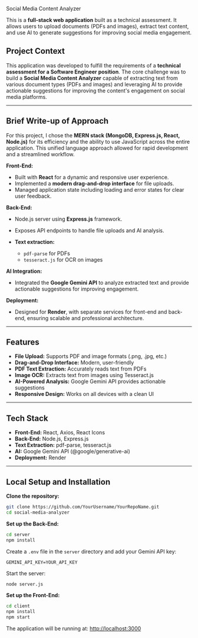 Social Media Content Analyzer

This is a **full-stack web application** built as a technical assessment. It allows users to upload documents (PDFs and images), extract text content, and use AI to generate suggestions for improving social media engagement.

## Project Context

This application was developed to fulfill the requirements of a **technical assessment for a Software Engineer position**.
The core challenge was to build a **Social Media Content Analyzer** capable of extracting text from various document types (PDFs and images) and leveraging AI to provide actionable suggestions for improving the content's engagement on social media platforms.

---

## Brief Write-up of Approach

For this project, I chose the **MERN stack (MongoDB, Express.js, React, Node.js)** for its efficiency and the ability to use JavaScript across the entire application. This unified language approach allowed for rapid development and a streamlined workflow.

**Front-End:**

* Built with **React** for a dynamic and responsive user experience.
* Implemented a **modern drag-and-drop interface** for file uploads.
* Managed application state including loading and error states for clear user feedback.

**Back-End:**

* Node.js server using **Express.js** framework.
* Exposes API endpoints to handle file uploads and AI analysis.
* **Text extraction:**

  * `pdf-parse` for PDFs
  * `tesseract.js` for OCR on images

**AI Integration:**

* Integrated the **Google Gemini API** to analyze extracted text and provide actionable suggestions for improving engagement.

**Deployment:**

* Designed for **Render**, with separate services for front-end and back-end, ensuring scalable and professional architecture.

---

## Features

* **File Upload:** Supports PDF and image formats (.png, .jpg, etc.)
* **Drag-and-Drop Interface:** Modern, user-friendly
* **PDF Text Extraction:** Accurately reads text from PDFs
* **Image OCR:** Extracts text from images using Tesseract.js
* **AI-Powered Analysis:** Google Gemini API provides actionable suggestions
* **Responsive Design:** Works on all devices with a clean UI

---

## Tech Stack

* **Front-End:** React, Axios, React Icons
* **Back-End:** Node.js, Express.js
* **Text Extraction:** pdf-parse, tesseract.js
* **AI:** Google Gemini API (@google/generative-ai)
* **Deployment:** Render

---

## Local Setup and Installation

**Clone the repository:**

```bash
git clone https://github.com/YourUsername/YourRepoName.git
cd social-media-analyzer
```

**Set up the Back-End:**

```bash
cd server
npm install
```

Create a `.env` file in the `server` directory and add your Gemini API key:

```
GEMINI_API_KEY=YOUR_API_KEY
```

Start the server:

```bash
node server.js
```

**Set up the Front-End:**

```bash
cd client
npm install
npm start
```

The application will be running at: [http://localhost:3000](http://localhost:3000)
